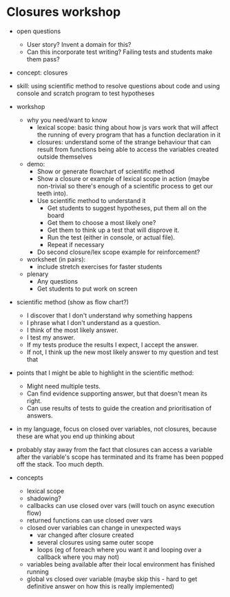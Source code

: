 # Closures workshop

* open questions
  * User story? Invent a domain for this?
  * Can this incorporate test writing? Failing tests and students make them pass?

* concept: closures
* skill: using scientific method to resolve questions about code and using console and scratch program to test hypotheses

* workshop
  * why you need/want to know
    * lexical scope: basic thing about how js vars work that will affect the running of every program that has a function declaration in it
    * closures: understand some of the strange behaviour that can result from functions being able to access the variables created outside themselves
  * demo:
    * Show or generate flowchart of scientific method
    * Show a closure or example of lexical scope in action (maybe non-trivial so there's enough of a scientific process to get our teeth into).
    * Use scientific method to understand it
      * Get students to suggest hypotheses, put them all on the board
      * Get them to choose a most likely one?
      * Get them to think up a test that will disprove it.
      * Run the test (either in console, or actual file).
      * Repeat if necessary
    * Do second closure/lex scope example for reinforcement?
  * worksheet (in pairs):
    * include stretch exercises for faster students
  * plenary
    * Any questions
    * Get students to put work on screen

* scientific method (show as flow chart?)
  * I discover that I don't understand why something happens
  * I phrase what I don't understand as a question.
  * I think of the most likely answer.
  * I test my answer.
  * If my tests produce the results I expect, I accept the answer.
  * If not, I think up the new most likely answer to my question and test that

* points that I might be able to highlight in the scientific method:
  * Might need multiple tests.
  * Can find evidence supporting answer, but that doesn't mean its right.
  * Can use results of tests to guide the creation and prioritisation of answers.

* in my language, focus on closed over variables, not closures, because these are what you end up thinking about

* probably stay away from the fact that closures can access a variable after the variable's scope has terminated and its frame has been popped off the stack.  Too much depth.

* concepts
  * lexical scope
  * shadowing?
  * callbacks can use closed over vars (will touch on async execution flow)
  * returned functions can use closed over vars
  * closed over variables can change in unexpected ways
    * var changed after closure created
    * several closures using same outer scope
    * loops (eg of foreach where you want it and looping over a callback where you may not)
  * variables being available after their local environment has finished running
  * global vs closed over variable (maybe skip this - hard to get definitive answer on how this is really implemented)
